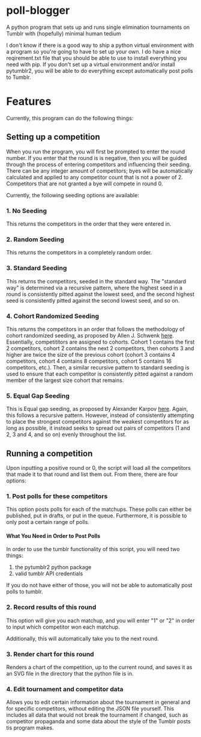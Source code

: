 # poll-blogger
A python program that sets up and runs single elimination tournaments on Tumblr with (hopefully) minimal human tedium

I don't know if there is a good way to ship a python virtual environment with a program so you're going to have to set up your own. I do have a nice reqirement.txt file that you should be able to use to install everything you need with pip. If you don't set up a virtual environment and/or install pytumblr2, you will be able to do everything except automatically post polls to Tumblr.

# Features
Currently, this program can do the following things:
## Setting up a competition
When you run the program, you will first be prompted to enter the round number. If you enter that the round is is negative, then you will be guided through the process of entering competitors and influencing their seeding. There can be any integer amount of competitors; byes will be automatically calculated and applied to any competitor count that is not a power of 2. Competitors that are not granted a bye will compete in round 0.

Currently, the following seeding options are available:
### 1. No Seeding
This returns the competitors in the order that they were entered in.
### 2. Random Seeding
This returns the competitors in a completely random order.
### 3. Standard Seeding
This returns the competitors, seeded in the standard way. The "standard way" is determined via a recursive pattern, where the highest seed in a round is consistently pitted against the lowest seed, and the second highest seed is consistently pitted against the second lowest seed, and so on.
### 4. Cohort Randomized Seeding
This returns the competitors in an order that follows the methodology of cohort randomized seeding, as proposed by Allen J. Schwenk [here](https://www.researchgate.net/publication/248422647_What_is_the_Correct_Way_to_Seed_a_Knockout_Tournament). Essentially, competititors are assigned to cohorts. Cohort 1 contains the first 2 competitors, cohort 2 contains the next 2 competitors, then cohorts 3 and higher are twice the size of the previous cohort (cohort 3 contains 4 competitors, cohort 4 contains 8 competitors, cohort 5 contains 16 competitors, etc.). Then, a similar recursive pattern to standard seeding is used to ensure that each competitor is consistently pitted against a random member of the largest size cohort that remains.
### 5. Equal Gap Seeding
This is Equal gap seeding, as proposed by Alexander Karpov [here](https://www.sciencedirect.com/science/article/pii/S0167637716300876). Again, this follows a recursive pattern. However, instead of consistently attempting to place the strongest competitors against the weakest competitors for as long as possible, it instead seeks to spread out pairs of competitors (1 and 2, 3 and 4, and so on) evenly throughout the list.
## Running a competition
Upon inputting a positive round or 0, the script will load all the competitors that made it to that round and list them out. From there, there are four options:
### 1. Post polls for these competitors
This option posts polls for each of the matchups. These polls can either be published, put in drafts, or put in the queue. Furthermore, it is possible to only post a certain range of polls.
#### What You Need in Order to Post Polls
In order to use the tumblr functionality of this script, you will need two things:
1. the pytumblr2 python package
2. valid tumblr API credentials

If you do not have either of those, you will not be able to automatically post polls to tumblr.
### 2. Record results of this round
This option will give you each matchup, and you will enter "1" or "2" in order to input which competitor won each matchup.

Additionally, this will automatically take you to the next round.
### 3. Render chart for this round
Renders a chart of the competition, up to the current round, and saves it as an SVG file in the directory that the python file is in.
### 4. Edit tournament and competitor data
Allows you to edit certain information about the tournament in general and for specific competitors, without editing the JSON file yourself. This includes all data that would not break the tournament if changed, such as competitor propaganda and some data about the style of the Tumblr posts tis program makes.
